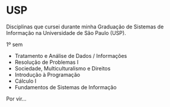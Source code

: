 # USP
Disciplinas que cursei durante minha Graduação de Sistemas de Informação na Universidade de São Paulo (USP).

1º sem
 - Tratamento e Análise de Dados / Informações
 - Resolução de Problemas I
 - Sociedade, Multiculturalismo e Direitos
 - Introdução à Programação
 - Cálculo I
 - Fundamentos de Sistemas de Informação

Por vir...
